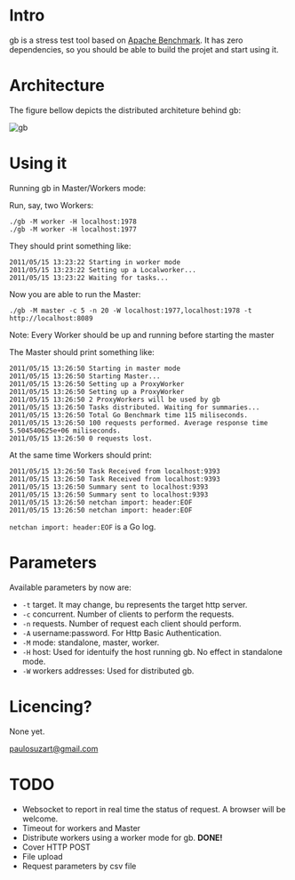 Intro
=====

gb is a stress test tool based on [Apache Benchmark](http://httpd.apache.org/docs/2.0/programs/ab.html "ab"). It has zero dependencies, so you should be able to build the projet and start using it.

Architecture
============

The figure bellow depicts the distributed architeture behind gb:

![gb](http://github.com/paulosuzart/gb/raw/master/arch.jpg)

Using it
========
Running gb in Master/Workers mode:

Run, say, two Workers:

    ./gb -M worker -H localhost:1978 
    ./gb -M worker -H localhost:1977

They should print something like:

    2011/05/15 13:23:22 Starting in worker mode
    2011/05/15 13:23:22 Setting up a Localworker...
    2011/05/15 13:23:22 Waiting for tasks...

Now you are able to run the Master:

    ./gb -M master -c 5 -n 20 -W localhost:1977,localhost:1978 -t http://localhost:8089

Note: Every Worker should be up and running before starting the master

The Master should print something like:

    2011/05/15 13:26:50 Starting in master mode
    2011/05/15 13:26:50 Starting Master...
    2011/05/15 13:26:50 Setting up a ProxyWorker
    2011/05/15 13:26:50 Setting up a ProxyWorker
    2011/05/15 13:26:50 2 ProxyWorkers will be used by gb
    2011/05/15 13:26:50 Tasks distributed. Waiting for summaries...
    2011/05/15 13:26:50 Total Go Benchmark time 115 miliseconds.
    2011/05/15 13:26:50 100 requests performed. Average response time 5.504540625e+06 miliseconds.
    2011/05/15 13:26:50 0 requests lost.

At the same time Workers should print:

    2011/05/15 13:26:50 Task Received from localhost:9393
    2011/05/15 13:26:50 Task Received from localhost:9393
    2011/05/15 13:26:50 Summary sent to localhost:9393
    2011/05/15 13:26:50 Summary sent to localhost:9393
    2011/05/15 13:26:50 netchan import: header:EOF
    2011/05/15 13:26:50 netchan import: header:EOF

`netchan import: header:EOF` is a Go log.   

Parameters
==========

Available parameters by now are:

 *   `-t` target. It may change, bu represents the target http server.
 *   `-c` concurrent. Number of clients to perform the requests.
 *   `-n` requests. Number of request each client should perform.
 *   `-A` username:password. For Http Basic Authentication.
 *   `-M` mode: standalone, master, worker.
 *   `-H` host: Used for identuify the host running gb. No effect in standalone mode.
 *   `-W` workers addresses: Used for distributed gb. 

Licencing?
==========
None yet.

<paulosuzart@gmail.com>

TODO
====
 *   Websocket to report in real time the status of request. A browser will be
welcome.
 *   Timeout for workers and Master
 *   Distribute workers using a worker mode for gb. **DONE!**
 *   Cover HTTP POST
 *   File upload
 *   Request parameters by csv file
